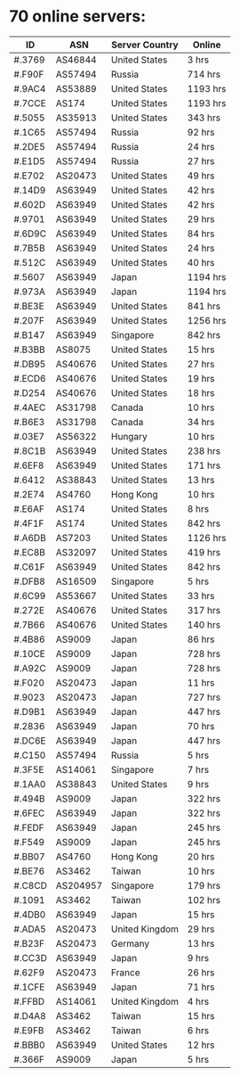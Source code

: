 # 70 online servers:

| ID | ASN | Server Country | Online |
| ------ | ------ | ------ | ------ |
| #.3769 | AS46844 | United States | 3 hrs |
| #.F90F | AS57494 | Russia | 714 hrs |
| #.9AC4 | AS53889 | United States | 1193 hrs |
| #.7CCE | AS174 | United States | 1193 hrs |
| #.5055 | AS35913 | United States | 343 hrs |
| #.1C65 | AS57494 | Russia | 92 hrs |
| #.2DE5 | AS57494 | Russia | 24 hrs |
| #.E1D5 | AS57494 | Russia | 27 hrs |
| #.E702 | AS20473 | United States | 49 hrs |
| #.14D9 | AS63949 | United States | 42 hrs |
| #.602D | AS63949 | United States | 42 hrs |
| #.9701 | AS63949 | United States | 29 hrs |
| #.6D9C | AS63949 | United States | 84 hrs |
| #.7B5B | AS63949 | United States | 24 hrs |
| #.512C | AS63949 | United States | 40 hrs |
| #.5607 | AS63949 | Japan | 1194 hrs |
| #.973A | AS63949 | Japan | 1194 hrs |
| #.BE3E | AS63949 | United States | 841 hrs |
| #.207F | AS63949 | United States | 1256 hrs |
| #.B147 | AS63949 | Singapore | 842 hrs |
| #.B3BB | AS8075 | United States | 15 hrs |
| #.DB95 | AS40676 | United States | 27 hrs |
| #.ECD6 | AS40676 | United States | 19 hrs |
| #.D254 | AS40676 | United States | 18 hrs |
| #.4AEC | AS31798 | Canada | 10 hrs |
| #.B6E3 | AS31798 | Canada | 34 hrs |
| #.03E7 | AS56322 | Hungary | 10 hrs |
| #.8C1B | AS63949 | United States | 238 hrs |
| #.6EF8 | AS63949 | United States | 171 hrs |
| #.6412 | AS38843 | United States | 13 hrs |
| #.2E74 | AS4760 | Hong Kong | 10 hrs |
| #.E6AF | AS174 | United States | 8 hrs |
| #.4F1F | AS174 | United States | 842 hrs |
| #.A6DB | AS7203 | United States | 1126 hrs |
| #.EC8B | AS32097 | United States | 419 hrs |
| #.C61F | AS63949 | United States | 842 hrs |
| #.DFB8 | AS16509 | Singapore | 5 hrs |
| #.6C99 | AS53667 | United States | 33 hrs |
| #.272E | AS40676 | United States | 317 hrs |
| #.7B66 | AS40676 | United States | 140 hrs |
| #.4B86 | AS9009 | Japan | 86 hrs |
| #.10CE | AS9009 | Japan | 728 hrs |
| #.A92C | AS9009 | Japan | 728 hrs |
| #.F020 | AS20473 | Japan | 11 hrs |
| #.9023 | AS20473 | Japan | 727 hrs |
| #.D9B1 | AS63949 | Japan | 447 hrs |
| #.2836 | AS63949 | Japan | 70 hrs |
| #.DC6E | AS63949 | Japan | 447 hrs |
| #.C150 | AS57494 | Russia | 5 hrs |
| #.3F5E | AS14061 | Singapore | 7 hrs |
| #.1AA0 | AS38843 | United States | 9 hrs |
| #.494B | AS9009 | Japan | 322 hrs |
| #.6FEC | AS63949 | Japan | 322 hrs |
| #.FEDF | AS63949 | Japan | 245 hrs |
| #.F549 | AS9009 | Japan | 245 hrs |
| #.BB07 | AS4760 | Hong Kong | 20 hrs |
| #.BE76 | AS3462 | Taiwan | 10 hrs |
| #.C8CD | AS204957 | Singapore | 179 hrs |
| #.1091 | AS3462 | Taiwan | 102 hrs |
| #.4DB0 | AS63949 | Japan | 15 hrs |
| #.ADA5 | AS20473 | United Kingdom | 29 hrs |
| #.B23F | AS20473 | Germany | 13 hrs |
| #.CC3D | AS63949 | Japan | 9 hrs |
| #.62F9 | AS20473 | France | 26 hrs |
| #.1CFE | AS63949 | Japan | 71 hrs |
| #.FFBD | AS14061 | United Kingdom | 4 hrs |
| #.D4A8 | AS3462 | Taiwan | 15 hrs |
| #.E9FB | AS3462 | Taiwan | 6 hrs |
| #.BBB0 | AS63949 | United States | 12 hrs |
| #.366F | AS9009 | Japan | 5 hrs |

